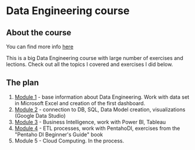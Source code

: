 # Data Engineering course

## About the course
You can find more info [here](https://github.com/Data-Learn/data-engineering/blob/master/DE%20-%20101%20Guide.md)

This is a big Data Engineering course with large number of exercises and lections. Check out all the topics I covered and exercises I did below.

## The plan

1) [Module 1](https://github.com/victorjulyin/DE-101/tree/main/Module1) - base information about Data Engineering. Work with data set in Microsoft Excel and creation of the first dashboard.
2) [Module 2](https://github.com/victorjulyin/DE-101/tree/main/Module2) - connection to DB, SQL, Data Model creation, visualizations (Google Data Studio)
3) [Module 3](https://github.com/victorjulyin/DE-101/tree/main/Module3) - Business Intelligence, work with Power BI, Tableau
4) [Module 4](https://github.com/victorjulyin/DE-101/tree/main/Module4) - ETL processes, work with PentahoDI, exercises from the "Pentaho DI Beginner's Guide" book
5) Module 5 - Cloud Computing. In the process.


